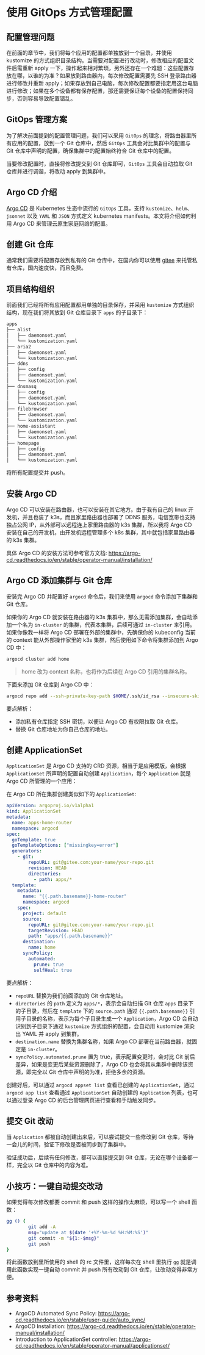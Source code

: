 # 使用 GitOps 方式管理配置

## 配置管理问题

在前面的章节中，我们将每个应用的配置都单独放到一个目录，并使用 kustomize 的方式组织目录结构。当需要对配置进行改动时，修改相应的配置文件后需重新 apply 一下，操作起来相对繁琐，另外还存在一个难题：这些配置存放在哪，以谁的为准？如果放到路由器内，每次修改配置需要先 SSH 登录路由器进行修改并重新 apply；如果存放到自己电脑，每次修改配置都要指定用这台电脑进行修改；如果在多个设备都有保存配置，那还需要保证每个设备的配置保持同步，否则容易导致配置错乱。

## GitOps 管理方案

为了解决前面提到的配置管理问题，我们可以采用 `GitOps` 的理念，将路由器里所有应用的配置，放到一个 Git 仓库中，然后 `GitOps` 工具会对比集群中的配置与 Git 仓库中声明的配置，确保集群中的配置始终符合 Git 仓库中的配置。

当要修改配置时，直接将修改提交到 Git 仓库即可，`GitOps` 工具会自动拉取 Git 仓库并进行调谐，将改动 apply 到集群中。

## Argo CD 介绍

[Argo CD](https://argo-cd.readthedocs.io/en/stable/) 是 Kubernetes 生态中流行的 `GitOps` 工具，支持 `kustomize`、`helm`、`jsonnet` 以及 `YAML` 和 `JSON` 方式定义 kubernetes manifests。本文将介绍如何利用 Argo CD 来管理云原生家庭网络的配置。

## 创建 Git 仓库

通常我们需要将配置存放到私有的 Git 仓库中，在国内你可以使用 [gitee](https://gitee.com/) 来托管私有仓库，国内速度快，而且免费。

## 项目结构组织

前面我们已经将所有应用配置都用单独的目录保存，并采用 `kustomize` 方式组织结构，现在我们将其放到 Git 仓库目录下 `apps` 的子目录下：

```txt
apps
├── alist
│   ├── daemonset.yaml
│   └── kustomization.yaml
├── aria2
│   ├── daemonset.yaml
│   └── kustomization.yaml
├── ddns
│   ├── config
│   ├── daemonset.yaml
│   └── kustomization.yaml
├── dnsmasq
│   ├── config
│   ├── daemonset.yaml
│   └── kustomization.yaml
├── filebrowser
│   ├── daemonset.yaml
│   └── kustomization.yaml
├── home-assistant
│   ├── daemonset.yaml
│   └── kustomization.yaml
├── homepage
│   ├── config
│   ├── daemonset.yaml
│   └── kustomization.yaml
```

将所有配置提交并 push。

## 安装 Argo CD

Argo CD 可以安装在路由器，也可以安装在其它地方。由于我有自己的 linux 开发机，并且也装了 k3s，而且家里路由器也部署了 DDNS 服务，电信宽带也支持独占公网 IP，从外部可以远程连上家里路由器的 k3s 集群，所以我将 Argo CD 安装在自己的开发机，由开发机远程管理多个 k8s 集群，其中就包括家里路由器的 k3s 集群。

具体 Argo CD 的安装方法可参考官方文档: https://argo-cd.readthedocs.io/en/stable/operator-manual/installation/

## Argo CD 添加集群与 Git 仓库

安装完 Argo CD 并配置好 `argocd` 命令后，我们来使用 `argocd` 命令添加下集群和 Git 仓库。

如果你的 Argo CD 就安装在路由器的 k3s 集群中，那么无需添加集群，会自动添加一个名为 `in-cluster` 的集群，代表本集群，后续可通过 `in-cluster` 来引用。如果你像我一样将 Argo CD 部署在外部的集群中，先确保你的 kubeconfig 当前的 context 能从外部操作家里的 k3s 集群，然后使用如下命令将集群添加到 Argo CD 中：

```bash
argocd cluster add home
```

> home 改为 context 名称，也将作为后续在 Argo CD 引用的集群名称。

下面来添加 Git 仓库到 Argo CD 中：

```bash
argocd repo add --ssh-private-key-path $HOME/.ssh/id_rsa --insecure-skip-server-verification git@gitee.com:your-name/your-repo.git
```

要点解析：
* 添加私有仓库指定 SSH 密钥，以便让 Argo CD 有权限拉取 Git 仓库。
* 替换 Git 仓库地址为你自己仓库的地址。

## 创建 ApplicationSet

`ApplicationSet` 是 Argo CD 支持的 CRD 资源，相当于是应用模版，会根据 `ApplicationSet` 所声明的配置自动创建 `Application`，每个 `Application` 就是 Argo CD 所管理的一个应用：

在 Argo CD 所在集群创建类似如下的 `ApplicationSet`:

```yaml showLineNumbers title="argo-apps.yaml"
apiVersion: argoproj.io/v1alpha1
kind: ApplicationSet
metadata:
  name: apps-home-router
  namespace: argocd
spec:
  goTemplate: true
  goTemplateOptions: ["missingkey=error"]
  generators:
    - git:
        repoURL: git@gitee.com:your-name/your-repo.git
        revision: HEAD
        directories:
          - path: apps/*
  template:
    metadata:
      name: "{{.path.basename}}-home-router"
      namespace: argocd
    spec:
      project: default
      source:
        repoURL: git@gitee.com:your-name/your-repo.git
        targetRevision: HEAD
        path: "apps/{{.path.basename}}"
      destination:
        name: home
      syncPolicy:
        automated:
          prune: true
          selfHeal: true
```

要点解析：
* `repoURL` 替换为我们前面添加的 Git 仓库地址。
* `directories` 的 `path` 定义为 `apps/*`，表示会自动扫描 Git 仓库 `apps` 目录下的子目录，然后在 `template` 下的 `source.path` 通过 `{{.path.basename}}` 引用子目录的名称，表示为每个子目录生成一个 `Application`，Argo CD 会自动识别到子目录下通过 `kustomize` 方式组织的配置，会自动用 kustomize 渲染出 YAML 并 apply 到集群。
* `destination.name` 替换为集群名称，如果 Argo CD 部署在当前路由器，就固定是 `in-cluster`。
* `syncPolicy.automated.prune` 置为 true，表示配置变更时，会对比 Git 前后差异，如果是变更后某些资源删除了，Argo CD 也会将其从集群中删除该资源，即完全以 Git 仓库中声明的为准，拒绝多余的资源。

创建好后，可以通过 `argocd appset list` 查看已创建的 `ApplicationSet`，通过 `argocd app list` 查看通过 `ApplicationSet` 自动创建的 `Application` 列表，也可以通过登录 Argo CD 的后台管理网页进行查看和手动触发同步。

## 提交 Git 改动

当 `Application` 都被自动创建出来后，可以尝试提交一些修改到 Git 仓库，等待一会儿的时间，验证下修改是否被同步到了集群中。

验证成功后，后续有任何修改，都可以直接提交到 Git 仓库，无论在哪个设备都一样，完全以 Git 仓库中的内容为准。

## 小技巧：一键自动提交改动

如果觉得每次修改都要 commit 和 push 这样的操作太麻烦，可以写一个 shell 函数：

```bash
gg () {
        git add -A
        msg="update at $(date '+%Y-%m-%d %H:%M:%S')"
        git commit -m "${1:-$msg}"
        git push
}
```

将此函数放到里所使用的 shell 的 rc 文件里，这样每次在 shell 里执行 `gg` 就是调用此函数实现一键自动 commit 并 push 所有改动到 Git 仓库，让改动变得非常方便。

## 参考资料

* ArgoCD Automated Sync Policy: https://argo-cd.readthedocs.io/en/stable/user-guide/auto_sync/
* ArgoCD Installation: https://argo-cd.readthedocs.io/en/stable/operator-manual/installation/
* Introduction to ApplicationSet controller: https://argo-cd.readthedocs.io/en/stable/operator-manual/applicationset/
